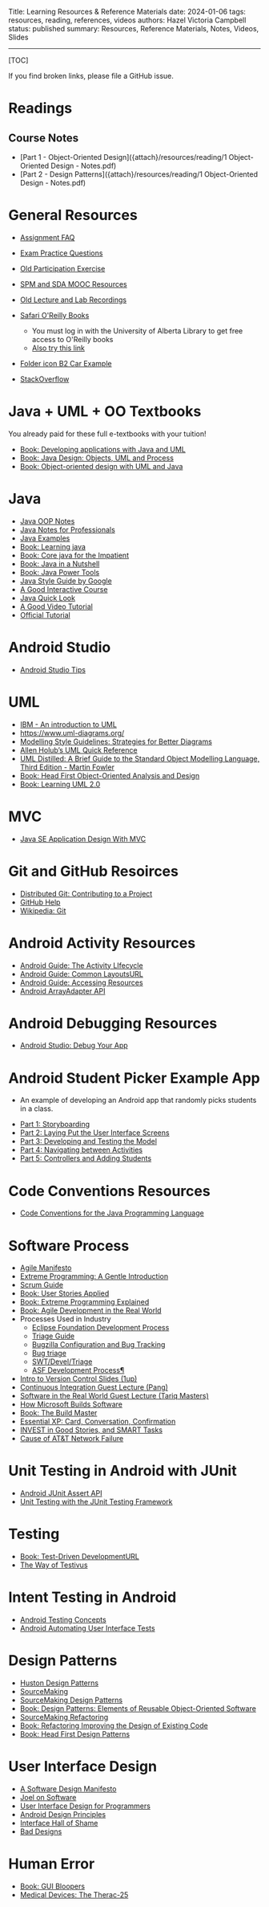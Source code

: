 Title: Learning Resources & Reference Materials
date: 2024-01-06
tags: resources, reading, references, videos
authors: Hazel Victoria Campbell
status: published
summary: Resources, Reference Materials, Notes, Videos, Slides

----

[TOC]

If you find broken links, please file a GitHub issue.

# Readings
## Course Notes

* [Part 1 - Object-Oriented Design]({attach}/resources/reading/1 Object-Oriented Design - Notes.pdf)
* [Part 2 - Design Patterns]({attach}/resources/reading/1 Object-Oriented Design - Notes.pdf)

# General Resources

* [Assignment FAQ]({attach}/resources/assignment/CMPUT301-AssignmentFAQ.pdf)
* [Exam Practice Questions]({filename}/resources/practice.md)
* [Old Participation Exercise]({filename}/resources/participation.md)
* [SPM and SDA MOOC Resources]({filename}/resources/mooc.md)
* [Old Lecture and Lab Recordings]({filename}/resources/oldrecordings.md)
* [Safari O'Reilly Books](http://go.oreilly.com/university-of-alberta)
    * You must log in with the University of Alberta Library to get free access to O'Reilly books
    * [Also try this link](https://login.ezproxy.library.ualberta.ca/login?url=https://go.oreilly.com/university-of-alberta/)

* [Folder icon B2 Car Example]({attach}slides/carExampleCampbell.zip) 
* [StackOverflow](https://stackoverflow.com/)

# Java + UML + OO Textbooks

You already paid for these full e-textbooks with your tuition!

* [Book: Developing applications with Java and UML](https://login.ezproxy.library.ualberta.ca/login?url=https://go.oreilly.com/university-of-alberta/library/view/-/0201702525/?ar)
* [Book: Java Design: Objects, UML and Process](https://login.ezproxy.library.ualberta.ca/login?url=https://go.oreilly.com/university-of-alberta/library/view/-/0201750449/?ar)
* [Book: Object-oriented design with UML and Java](https://login.ezproxy.library.ualberta.ca/login?url=https://ebookcentral.proquest.com/lib/ualberta/detail.action?docID=297134)

# Java

* [Java OOP Notes]({attach}/resources/java/OOP_notes.pdf)
* [Java Notes for Professionals](https://goalkicker.com/JavaBook/)
* [Java Examples](http://www.java2s.com/Code/Java/CatalogJava.htm)
* [Book: Learning java](https://learning.oreilly.com/library/view/learning-java-5th/9781492056263/)
* [Book: Core java for the Impatient](https://learning.oreilly.com/library/view/core-java-for/9780135404522/)
* [Book: Java in a Nutshell](https://learning.oreilly.com/library/view/java-in-a/9781492037248/)
* [Book: Java Power Tools](https://learning.oreilly.com/library/view/java-power-tools/9780596527938/)
* [Java Style Guide by Google](https://google.github.io/styleguide/javaguide.html)
* [A Good Interactive Course](https://www.codecademy.com/learn/learn-java)
* [Java Quick Look](https://www.w3schools.com/java)
* [A Good Video Tutorial](https://www.youtube.com/watch?v=NBIUbTddde4&list=PLZPZq0r_RZOMhCAyywfnYLlrjiVOkdAI1&ab_channel=BroCode)
* [Official Tutorial](https://docs.oracle.com/javase/tutorial/java/index.html)

# Android Studio

* [Android Studio Tips]({attach}/general/slides/Android_Studio_Tips.pdf)

# UML

* [IBM - An introduction to UML](https://developer.ibm.com/articles/an-introduction-to-uml/)
* <https://www.uml-diagrams.org/>
* [Modelling Style Guidelines: Strategies for Better Diagrams](http://agilemodeling.com/style/)
* [Allen Holub’s UML Quick Reference](https://holub.com/uml/)
* [UML Distilled: A Brief Guide to the Standard Object Modelling Language, Third Edition - Martin Fowler](https://learning.oreilly.com/library/view/uml-distilled-a/0321193687/)
* [Book: Head First Object-Oriented Analysis and Design](https://learning.oreilly.com/library/view/head-first-object-oriented/0596008678/)
* [Book: Learning UML 2.0](https://www.oreilly.com/library/view/learning-uml-20/0596009828/)

# MVC

* [Java SE Application Design With MVC](https://www.oracle.com/technical-resources/articles/javase/application-design-with-mvc.html)


# Git and GitHub Resoirces

* [Distributed Git: Contributing to a Project](https://git-scm.com/book/en/v2/GitHub-Contributing-to-a-Project)
* [GitHub Help](https://support.github.com/)
* [Wikipedia: Git](https://en.wikipedia.org/wiki/Git)

# Android Activity Resources

* [Android Guide: The Activity LIfecycle](https://developer.android.com/guide/components/activities/activity-lifecycle.html)
* [Android Guide: Common LayoutsURL](https://developer.android.com/develop/ui/views/layout/declaring-layout#CommonLayouts)
* [Android Guide: Accessing Resources](https://developer.android.com/guide/topics/resources/providing-resources#Accessing)
* [Android ArrayAdapter API](https://developer.android.com/reference/android/widget/ArrayAdapter.html#notifyDataSetChanged%28%29)

# Android Debugging Resources

* [Android Studio: Debug Your App](https://developer.android.com/studio/debug/index.html)

# Android Student Picker Example App

- An example of developing an Android app that randomly picks students in a class.

* [Part 1: Storyboarding](https://www.youtube.com/watch?v=5PPD0ncJU1g)
* [Part 2: Laying Put the User Interface Screens](https://www.youtube.com/watch?v=VKVYUXNuDDg)
* [Part 3: Developing and Testing the Model](https://www.youtube.com/watch?v=k9ZNbsc0Qgo)
* [Part 4: Navigating between Activities](https://www.youtube.com/watch?v=fxjIA4HIruU)
* [Part 5: Controllers and Adding Students](https://www.youtube.com/watch?v=uLnoI7mbuEo)

# Code Conventions Resources

* [Code Conventions for the Java Programming Language](https://www.oracle.com/java/technologies/javase/codeconventions-contents.html)

# Software Process

* [Agile Manifesto](https://agilemanifesto.org/)
* [Extreme Programming: A Gentle Introduction](http://www.extremeprogramming.org/)
* [Scrum Guide](https://www.scrum.org/resources/scrum-guide)
* [Book: User Stories Applied](https://www.oreilly.com/library/view/user-stories-applied/0321205685/)
* [Book: Extreme Programming Explained](https://learning.oreilly.com/library/view/extreme-programming-explained/0321278658/)
* [Book: Agile Development in the Real World](https://www.oreilly.com/library/view/agile-development-in/9781484216798/)
* Processes Used in Industry
    - [Eclipse Foundation Development Process](https://eclipse.org/projects/dev_process/development_process.php)
    - [Triage Guide](https://wiki.gnome.org/Bugsquad/TriageGuide)
    - [Bugzilla Configuration and Bug Tracking](https://wiki.yoctoproject.org/wiki/Bugzilla_Configuration_and_Bug_Tracking)
    - [Bug triage](https://docs.moodle.org/dev/Bug_triage)
    - [SWT/Devel/Triage](https://wiki.eclipse.org/SWT/Devel/Triage)
    - [ASF Development Process¶](https://www.apache.org/foundation/how-it-works/legal.html)
* [Intro to Version Control Slides (1up)](https://drive.google.com/file/d/1CDlc7fxvI1qhz1fa7xKIvpWTV82Jp2if/view?usp=drive_link)
* [Continuous Integration Guest Lecture (Pang)](https://drive.google.com/file/d/1GKoNS-_kyL9eVVGiWs7e-AsCRPIz7fXq/view?usp=drive_link)
* [Software in the Real World Guest Lecture (Tariq Masters)](https://drive.google.com/file/d/1wj76ZPtV0JxRiM7H1HPqpRWvCyAVxtBp/view?usp=drive_link)
* [How Microsoft Builds Software](https://dl-acm-org.login.ezproxy.library.ualberta.ca/doi/10.1145/255656.255698)
* [Book: The Build Master](https://www.oreilly.com/library/view/build-master-the/0321332059/)
* [Essential XP: Card, Conversation, Confirmation](https://ronjeffries.com/xprog/articles/expcardconversationconfirmation/)
* [INVEST in Good Stories, and SMART Tasks](https://xp123.com/invest-in-good-stories-and-smart-tasks/)
* [Cause of AT&T Network Failure](http://catless.ncl.ac.uk/Risks/9.62.html#subj2)

# Unit Testing in Android with JUnit

* [Android JUnit Assert API](https://developer.android.com/training/testing/local-tests)
* [Unit Testing with the JUnit Testing Framework](https://code.tutsplus.com/android-sdk-unit-testing-with-the-junit-testing-framework--mobile-421t)

# Testing

* [Book: Test-Driven DevelopmentURL](https://www.oreilly.com/library/view/test-driven-development/0321146530/)
* [The Way of Testivus](https://drive.google.com/file/d/0B0QztbuDlKs_M2ZiMWU2NjQtNjExYS00M2ZmLThmNWUtYmU5MGYwNjRhNjYz/view?hl=en&pli=1&resourcekey=0-9Lfn2uW_C7zFtnc-ukDrKg)



# Intent Testing in Android

* [Android Testing Concepts](https://developer.android.com/studio/test)
* [Android Automating User Interface Tests](https://developer.android.com/training/testing/instrumented-tests/ui-tests)

# Design Patterns

* [Huston Design Patterns](http://www.vincehuston.org/dp/)
* [SourceMaking](https://sourcemaking.com/)
* [SourceMaking Design Patterns](https://sourcemaking.com/design_patterns)
* [Book: Design Patterns: Elements of Reusable Object-Oriented Software](https://www.oreilly.com/library/view/design-patterns-elements/0201633612/)
* [SourceMaking Refactoring](https://sourcemaking.com/refactoring)
* [Book: Refactoring Improving the Design of Existing Code](https://www.oreilly.com/library/view/refactoring-improving-the/9780134757681/)
* [Book: Head First Design Patterns](https://www.oreilly.com/library/view/head-first-design/9781492077992/)

# User Interface Design

* [A Software Design Manifesto](https://hci.stanford.edu/publications/bds/1-kapor.html)
* [Joel on Software](https://www.joelonsoftware.com/)
* [User Interface Design for Programmers](https://www.joelonsoftware.com/2001/10/24/user-interface-design-for-programmers/)
* [Android Design Principles](https://developer.android.com/design)
* [Interface Hall of Shame](http://hallofshame.gp.co.at/shame.htm)
* [Bad Designs](http://baddesigns.com/examples.html)

# Human Error

* [Book: GUI Bloopers](https://www.oreilly.com/library/view/gui-bloopers-20/9780123706430/)
* [Medical Devices: The Therac-25](http://sunnyday.mit.edu/papers/therac.pdf)
